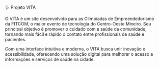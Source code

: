 🩺 Projeto VITA

O VITA é um site desenvolvido para as Olimpíadas de Empreendedorismo da FITCOM, o maior evento de tecnologia do Centro-Oeste Mineiro.
Seu principal objetivo é promover o cuidado com a saúde da comunidade, tornando mais fácil e rápido o contato entre profissionais de saúde e pacientes.

Com uma interface intuitiva e moderna, o VITA busca unir inovação e acessibilidade, oferecendo uma solução digital para melhorar o acesso a informações e serviços de saúde na cidade.
